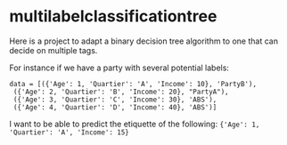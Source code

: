 # multilabelclassificationtree

Here is a project to adapt a binary decision tree algorithm to one that can decide on multiple tags. 

For instance if we have a party with several potential labels:

```
data = [({'Age': 1, 'Quartier': 'A', 'Income': 10}, 'PartyB'),
 ({'Age': 2, 'Quartier': 'B', 'Income': 20}, "PartyA"),
 ({'Age': 3, 'Quartier': 'C', 'Income': 30}, 'ABS'),
 ({'Age': 4, 'Quartier': 'D', 'Income': 40}, 'ABS')]
```


I want to be able to predict the etiquette of the following: `{'Age': 1, 'Quartier': 'A', 'Income': 15}` 